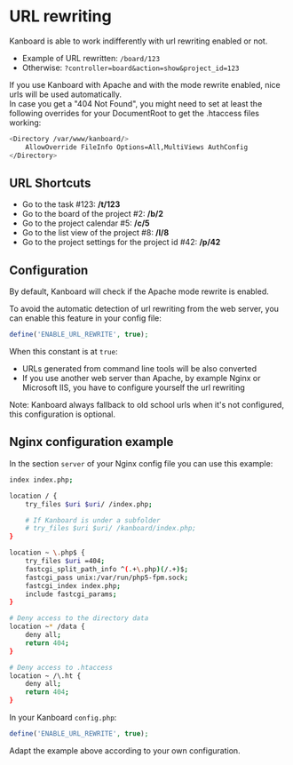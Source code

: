 URL rewriting
=============

Kanboard is able to work indifferently with url rewriting enabled or not.

- Example of URL rewritten: `/board/123`
- Otherwise: `?controller=board&action=show&project_id=123`

If you use Kanboard with Apache and with the mode rewrite enabled, nice urls will be used automatically.  
In case you get a "404 Not Found", you might need to set at least the following overrides for your DocumentRoot to get the .htaccess files working:

```sh
<Directory /var/www/kanboard/>
	AllowOverride FileInfo Options=All,MultiViews AuthConfig
</Directory>
```

URL Shortcuts
-------------

- Go to the task #123: **/t/123**
- Go to the board of the project #2: **/b/2**
- Go to the project calendar #5: **/c/5**
- Go to the list view of the project #8: **/l/8**
- Go to the project settings for the project id #42: **/p/42**

Configuration
-------------

By default, Kanboard will check if the Apache mode rewrite is enabled.

To avoid the automatic detection of url rewriting from the web server, you can enable this feature in your config file:

```php
define('ENABLE_URL_REWRITE', true);
```

When this constant is at `true`:

- URLs generated from command line tools will be also converted
- If you use another web server than Apache, by example Nginx or Microsoft IIS, you have to configure yourself the url rewriting

Note: Kanboard always fallback to old school urls when it's not configured, this configuration is optional.

Nginx configuration example
---------------------------

In the section `server` of your Nginx config file you can use this example:

```bash
index index.php;

location / {
    try_files $uri $uri/ /index.php;

    # If Kanboard is under a subfolder
    # try_files $uri $uri/ /kanboard/index.php;
}

location ~ \.php$ {
    try_files $uri =404;
    fastcgi_split_path_info ^(.+\.php)(/.+)$;
    fastcgi_pass unix:/var/run/php5-fpm.sock;
    fastcgi_index index.php;
    include fastcgi_params;
}

# Deny access to the directory data
location ~* /data {
    deny all;
    return 404;
}

# Deny access to .htaccess
location ~ /\.ht {
    deny all;
    return 404;
}
```

In your Kanboard `config.php`:

```php
define('ENABLE_URL_REWRITE', true);
```

Adapt the example above according to your own configuration.
